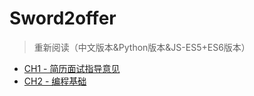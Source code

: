 # Sword2offer
> 重新阅读（中文版本&Python版本&JS-ES5+ES6版本）

* [CH1 - 简历面试指导意见](https://github.com/JiangWeixian/JS-Books/blob/master/sword2offer/CH1-%E7%AE%80%E5%8E%86%E9%9D%A2%E8%AF%95%E6%8C%87%E5%AF%BC%E6%84%8F%E8%A7%81/%E7%AE%80%E5%8E%86%E9%9D%A2%E8%AF%95%E6%8C%87%E5%AF%BC%E6%84%8F%E8%A7%81.md)
* [CH2 - 编程基础]()